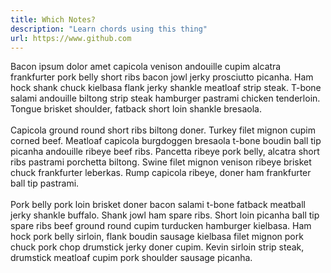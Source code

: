 ```yaml
---
title: Which Notes?
description: "Learn chords using this thing"
url: https://www.github.com
---
```


Bacon ipsum dolor amet capicola venison andouille cupim alcatra frankfurter pork belly short ribs bacon jowl jerky prosciutto picanha. Ham hock shank chuck kielbasa flank jerky shankle meatloaf strip steak. T-bone salami andouille biltong strip steak hamburger pastrami chicken tenderloin. Tongue brisket shoulder, fatback short loin shankle bresaola.
<br /><br />
Capicola ground round short ribs biltong doner. Turkey filet mignon cupim corned beef. Meatloaf capicola burgdoggen bresaola t-bone boudin ball tip picanha andouille ribeye beef ribs. Pancetta ribeye pork belly, alcatra short ribs pastrami porchetta biltong. Swine filet mignon venison ribeye brisket chuck frankfurter leberkas. Rump capicola ribeye, doner ham frankfurter ball tip pastrami.
<br /><br />
Pork belly pork loin brisket doner bacon salami t-bone fatback meatball jerky shankle buffalo. Shank jowl ham spare ribs. Short loin picanha ball tip spare ribs beef ground round cupim turducken hamburger kielbasa. Ham hock pork belly sirloin, flank boudin sausage kielbasa filet mignon pork chuck pork chop drumstick jerky doner cupim. Kevin sirloin strip steak, drumstick meatloaf cupim pork shoulder sausage picanha.